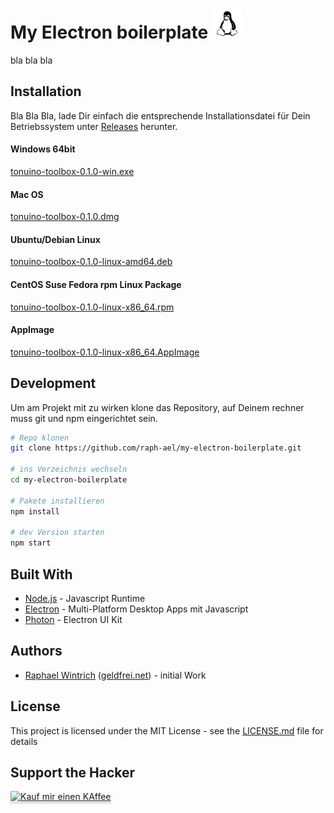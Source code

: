 # My Electron boilerplate ![icon](icon-42x42.png?raw=true "Icon")

bla bla bla

## Installation

Bla Bla Bla, lade Dir einfach die entsprechende Installationsdatei für Dein Betriebssystem unter [Releases](https://github.com/raph-ael/my-electron-boilerplate/releases) herunter.

#### Windows 64bit

[tonuino-toolbox-0.1.0-win.exe](https://github.com/raph-ael/my-electron-boilerplate/releases/download/v0.1.0/tonuino-toolbox-0.1.0-win.exe)

#### Mac OS

[tonuino-toolbox-0.1.0.dmg](https://github.com/raph-ael/my-electron-boilerplate/releases/download/v0.1.0/tonuino-toolbox-0.1.0.dmg)

#### Ubuntu/Debian Linux

[tonuino-toolbox-0.1.0-linux-amd64.deb](https://github.com/raph-ael/my-electron-boilerplate/releases/download/v0.1.0/tonuino-toolbox-0.1.0-linux-amd64.deb)

#### CentOS Suse Fedora rpm Linux Package

[tonuino-toolbox-0.1.0-linux-x86_64.rpm](https://github.com/raph-ael/my-electron-boilerplate/releases/download/v0.1.0/tonuino-toolbox-0.1.0-linux-x86_64.rpm)

#### AppImage

[tonuino-toolbox-0.1.0-linux-x86_64.AppImage](https://github.com/raph-ael/my-electron-boilerplate/releases/download/v0.1.0/tonuino-toolbox-0.1.0-linux-x86_64.AppImage)

## Development

Um am Projekt mit zu wirken klone das Repository, auf Deinem rechner muss git und npm eingerichtet sein.

```bash
# Repo klonen
git clone https://github.com/raph-ael/my-electron-boilerplate.git

# ins Verzeichnis wechseln
cd my-electron-boilerplate

# Pakete installieren
npm install

# dev Version starten
npm start
```

## Built With

* [Node.js](https://nodejs.org/en/) - Javascript Runtime
* [Electron](https://www.electronjs.org/) - Multi-Platform Desktop Apps mit Javascript
* [Photon](http://photonkit.com/) - Electron UI Kit

## Authors

* [Raphael Wintrich](https://github.com/raph-ael) ([geldfrei.net](https://geldfrei.net)) - initial Work

## License

This project is licensed under the MIT License - see the [LICENSE.md](LICENSE.md) file for details

## Support the Hacker

<a href="https://www.buymeacoffee.com/geldfrei" target="_blank"><img src="https://www.buymeacoffee.com/assets/img/custom_images/orange_img.png" alt="Kauf mir einen KAffee" style="height: 41px !important;width: 174px !important;box-shadow: 0px 3px 2px 0px rgba(190, 190, 190, 0.5) !important;-webkit-box-shadow: 0px 3px 2px 0px rgba(190, 190, 190, 0.5) !important;" ></a>

